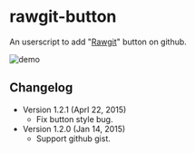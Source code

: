 rawgit-button
=============

An userscript to add "[Rawgit][1]" button on github.

![demo](https://i.imgur.com/eECqdwO.png)

[1]: https://rawgit.com/

Changelog
---------
* Version 1.2.1 (Aprl 22, 2015)
	- Fix button style bug.
* Version 1.2.0 (Jan 14, 2015)
	- Support github gist.
